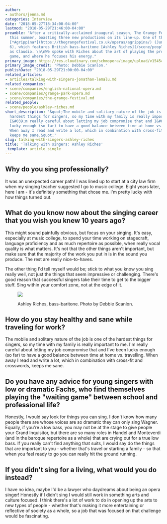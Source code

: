 ```yaml
---
author:
- authors/jenna.md
categories: Interview
date: "2018-05-27T18:34:00-04:00"
lastmod: "2018-05-29T21:46:00-04:00"
preamble: "After a critically-acclaimed inaugural season, The Grange Festival is back
  this summer, boasting three new productions on its line-up. One of these is Handel's
  [*Agrippina*](https://thegrangefestival.co.uk/operas/agrippina/) (June 8 to July
  6), which features British bass-baritone [Ashley Riches](/scene/people/ashley-riches/)
  as Claudio. \n\nWe spoke with Riches about the art of playing the professional long
  game, and where he focuses his energy."
primary_image: https://res.cloudinary.com/schmopera/image/upload/v1545409169/media/webhook-uploads/1527468994087/sq5DebbieScanlon.jpg.jpg
primary_image_credit: 'Photo: Debbie Scanlon.'
publishDate: "2018-05-29T21:00:00-04:00"
related_articles:
- articles/talking-with-singers-jonathan-lemalu.md
related_companies:
- scene/companies/english-national-opera.md
- scene/companies/grange-park-opera.md
- scene/companies/the-grange-festival.md
related_people:
- scene/people/ashley-riches.md
short_description: '&quot;The mobile and solitary nature of the job is one of the
  hardest things for singers, so my time with my family is really important to me.
  I&#039;m really careful about letting my job compromise that and I&#039;ve been
  lucky enough (so far) to have a good balance between time at home vs. travelling.
  When away I read and write a lot, which in combination with cross-fit and crosswords,
  keeps me sane.&quot;'
slug: talking-with-singers-ashley-riches
title: 'Talking with singers: Ashley Riches'
_template: article_single
---
```


## Why do you sing professionally?

It was an unexpected career path! I was lined up to start at a city law firm when my singing teacher suggested I go to music college. Eight years later, here I am - it's definitely something that chose me. I'm pretty lucky with how things turned out.

## What do you know now about the singing career that you wish you knew 10 years ago?

This might sound painfully obvious, but focus on your singing. It's easy, especially at music college, to spend your time working on stagecraft, language proficiency and as much repertoire as possible, when really vocal quality is what matters. It's not that the other things aren't important, but make sure that the majority of the work you put in is in the sound you produce. The rest are really nice-to-haves. 

The other thing I'd tell myself would be; stick to what you know you sing really well, not just the things that seem impressive or challenging. There's good reason that successful singers take their time to get to the bigger stuff. Sing within your comfort zone, not at the edge of it.

<figure data-type="image">

![](https://res.cloudinary.com/schmopera/image/upload/v1545409169/media/webhook-uploads/1527469027813/3cDebbieScanlon.jpg.jpg)

<figcaption>Ashley Riches, bass-baritone. Photo by Debbie Scanlon.</figcaption>
</figure>

## How do you stay healthy and sane while traveling for work?

The mobile and solitary nature of the job is one of the hardest things for singers, so my time with my family is really important to me. I'm really careful about letting my job compromise that and I've been lucky enough (so far) to have a good balance between time at home vs. travelling. When away I read and write a lot, which in combination with cross-fit and crosswords, keeps me sane.

## Do you have any advice for young singers with low or dramatic Fachs, who find themselves playing the "waiting game" between school and professional life?

Honestly, I would say look for things you can sing. I don't know how many people there are whose voices are so dramatic they can only sing Wagner. Equally, if you're a low bass, you may not be at the stage to give people your Grand Inquisitor, but there are so many roles in Handel and Monteverdi (and in the baroque repertoire as a whole) that are crying out for a true low bass. If you really can't find anything that suits, I would say do the things that are important to you - whether that's travel or starting a family - so that when you feel ready to go you can really hit the ground running.

## If you didn't sing for a living, what would you do instead?

I have no idea, maybe I'd be a lawyer who daydreams about being an opera singer! Honestly if I didn't sing I would still work in something arts and culture focused. I think there's a lot of work to do in opening up the arts to new types of people - whether that's making it more entertaining or reflective of society as a whole, so a job that was focused on that challenge would be fascinating.
